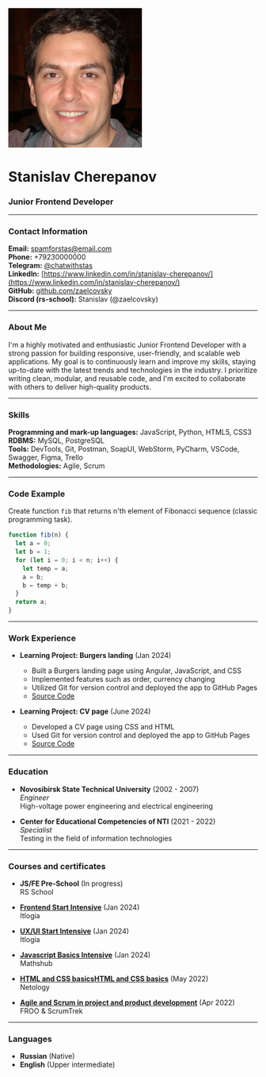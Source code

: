 <img src="https://raw.githubusercontent.com/zaelcovsky/rsschool-cv/gh-pages/media/photo.png" alt="my photo" width="270">

# Stanislav Cherepanov
### Junior Frontend Developer

---

### Contact Information
**Email:** [spamforstas@email.com](mailto:spamforstas@email.com)  
**Phone:** +79230000000  
**Telegram:** [@chatwithstas](https://t.me/chatwithstas)   
**LinkedIn:** [https://www.linkedin.com/in/stanislav-cherepanov/](https://www.linkedin.com/in/stanislav-cherepanov/)  
**GitHub:** [github.com/zaelcovsky](https://github.com/zaelcovsky)  
**Discord (rs-school):** Stanislav (@zaelcovsky) 

---

### About Me 
I'm a highly motivated and enthusiastic Junior Frontend Developer with a strong passion for building responsive, user-friendly, and scalable web applications. My goal is to continuously learn and improve my skills, staying up-to-date with the latest trends and technologies in the industry. I prioritize writing clean, modular, and reusable code, and I'm excited to collaborate with others to deliver high-quality products.

---

### Skills
**Programming and mark-up languages:** JavaScript, Python, HTML5, CSS3  
**RDBMS:** MySQL, PostgreSQL  
**Tools:** DevTools, Git, Postman, SoapUI, WebStorm, PyCharm, VSCode, Swagger, Figma, Trello   
**Methodologies:** Agile, Scrum  

---

### Code Example
Create function `fib` that returns n'th element of Fibonacci sequence (classic programming task).

```javascript
function fib(n) {
  let a = 0;
  let b = 1;
  for (let i = 0; i < n; i++) {
    let temp = a;
    a = b;
    b = temp + b;
  }
  return a;
}
```

---

### Work Experience
* **Learning Project: Burgers landing** (Jan 2024)
    + Built a  Burgers landing page using Angular, JavaScript, and CSS
    + Implemented features such as order, currency changing
    + Utilized Git for version control and deployed the app to GitHub Pages
    + [Source Code](https://github.com/zaelcovsky/burgers)


* **Learning Project: CV page** (June 2024)
    + Developed a CV page using CSS and HTML
    + Used Git for version control and deployed the app to GitHub Pages
    + [Source Code](https://github.com/zaelcovsky/rsschool-cv)

---

### Education
* **Novosibirsk State Technical University** (2002 - 2007)  
    *Engineer*  
    High-voltage power engineering and electrical engineering  


* **Center for Educational Competencies of NTI** (2021 - 2022)  
    *Specialist*  
    Testing in the field of information technologies  

---

### Courses and certificates
* **JS/FE Pre-School** (In progress)  
    RS School


* [**Frontend Start Intensive**](https://itlogia.ru/upload/images/intensive-participant-certificate/1706112187e58eF.jpeg) (Jan 2024)  
    Itlogia


* [**UX/UI Start Intensive**](https://itlogia.ru/upload/images/intensive-participant-certificate/1705585417djQ4H.jpeg) (Jan 2024)  
    Itlogia


* [**Javascript Basics Intensive**](https://api.accredible.com/v1/credential/generate_certificate_pdf?credential_id=93684826&mode=pdf) (Jan 2024)  
    Mathshub

  
* [**HTML and CSS basicsHTML and CSS basics**](https://drive.google.com/file/d/1jYaOARIkBxuV4sQjTMLFm4EwR6of2thT/view) (May 2022)   
    Netology


* [**Agile and Scrum in project and product development**](https://www.coursera.org/account/accomplishments/verify/PXETA66G12X) (Apr 2022)   
    FROO & ScrumTrek

---

### Languages
* **Russian** (Native)
* **English** (Upper intermediate)